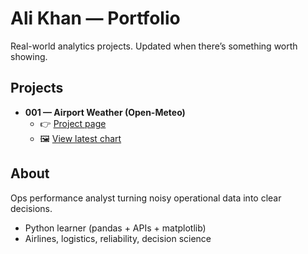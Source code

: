 # Ali Khan — Portfolio

Real-world analytics projects. Updated when there’s something worth showing.

## Projects
- **001 — Airport Weather (Open-Meteo)**
  - 👉 [Project page](showcase/001-open-meteo-airport-weather/)
  - 🖼️ [View latest chart](https://ahk2710.github.io/ali-portfolio/assets/001_clt_temp.png)

## About
Ops performance analyst turning noisy operational data into clear decisions.
- Python learner (pandas + APIs + matplotlib)
- Airlines, logistics, reliability, decision science
